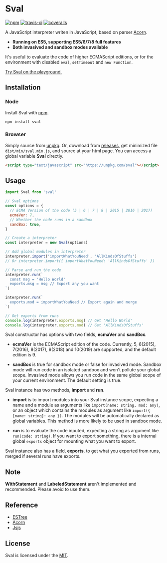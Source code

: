 # Sval

[![npm](https://img.shields.io/npm/v/sval.svg?style=flat-square)](https://www.npmjs.com/package/sval)
[![travis-ci](https://img.shields.io/travis/Siubaak/sval.svg?style=flat-square)](https://travis-ci.org/Siubaak/sval)
[![coveralls](https://img.shields.io/coveralls/github/Siubaak/sval.svg?style=flat-square)](https://coveralls.io/github/Siubaak/sval)

A JavaScript interpreter writen in JavaScript, based on parser [Acorn](https://github.com/acornjs/acorn).

- **Running on ES5, supporting ES5/6/7/8 full features**
- **Both invasived and sandbox modes available**

It's useful to evaluate the code of higher ECMAScript editions, or for the environment with disabled `eval`, `setTimeout` and `new Function`.

[Try Sval on the playground.](https://siubaak.github.io/sval)

## Installation

### Node

Install Sval with [npm](https://www.npmjs.com/package/sval).

```bash
npm install sval
```

### Browser

Simply source from [unpkg](https://unpkg.com/sval). Or, download from [releases](https://github.com/Siubaak/sval/releases), get minimized file `dist/min/sval.min.js`, and source at your html page. You can access a global variable **Sval** directly.

```html
<script type="text/javascript" src="https://unpkg.com/sval"></script>
```

## Usage

```js
import Sval from 'sval'

// Sval options
const options = {
  // ECMA Version of the code (5 | 6 | 7 | 8 | 2015 | 2016 | 2017)
  ecmaVer: 7,
  // Whether the code runs in a sandbox
  sandBox: true,
}

// Create a interpreter
const interpreter = new Sval(options)

// Add global modules in interpreter
interpreter.import('importWhatYouNeed', 'AllKindsOfStuffs')
// Or interpreter.import({ importWhatYouNeed: 'AllKindsOfStuffs' })

// Parse and run the code
interpreter.run(`
  const msg = 'Hello World'
  exports.msg = msg // Export any you want
`)

interpreter.run(`
  exports.mod = importWhatYouNeed // Export again and merge
`)

// Get exports from runs
console.log(interpreter.exports.msg) // Get 'Hello World'
console.log(interpreter.exports.mod) // Get 'AllKindsOfStuffs'
```

Sval constructor has options with two fields, **ecmaVer** and **sandBox**.

- **ecmaVer** is the ECMAScript edition of the code. Currently, 5, 6(2015), 7(2016), 8(2017), 9(2018) and 10(2019) are supported, and the default edition is 9.

- **sandBox** is true for sandbox mode or false for invasived mode. Sandbox mode will run code in an isolated sandbox and won't pollute your global scope. Invasived mode allows you run code in the same global scope of your current environment. The default setting is true.

Sval instance has two methods, **import** and **run**.

- **import** is to import modules into your Sval instance scope, expecting a name and a module as arguments like `import(name: string, mod: any)`, or an object which contains the modules as argument like `import({ [name: string]: any })`. The modules will be automatically declared as global variables. This method is more likely to be used in sandbox mode.

- **run** is to evaluate the code inputed, expecting a string as argument like `run(code: string)`. If you want to export something, there is a internal global `exports` object for mounting what you want to export.

Sval instance also has a field, **exports**, to get what you exported from runs, merged if several runs have exports.

## Note

**WithStatement** and **LabeledStatement** aren't implemented and recommended. Please avoid to use them.

## Reference

- [ESTree](https://github.com/estree/estree)
- [Acorn](https://github.com/acornjs/acorn)
- [Jsjs](https://github.com/bramblex/jsjs)

## License

Sval is licensed under the [MIT](https://github.com/Siubaak/sval/blob/master/LICENSE).